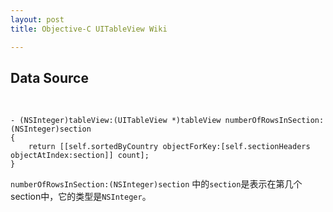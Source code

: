 ```yaml
---
layout: post  
title: Objective-C UITableView Wiki  

---    
```

  
## Data Source  
</br>  
  
	- (NSInteger)tableView:(UITableView *)tableView numberOfRowsInSection:(NSInteger)section
	{
	    return [[self.sortedByCountry objectForKey:[self.sectionHeaders objectAtIndex:section]] count];
	}  
  
`numberOfRowsInSection:(NSInteger)section` 中的`section`是表示在第几个section中，它的类型是`NSInteger`。